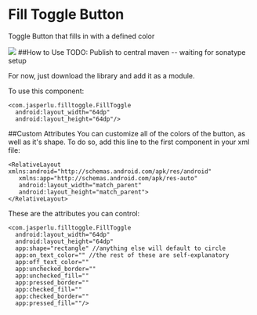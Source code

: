 # Fill Toggle Button
Toggle Button that fills in with a defined color

![](/src/main/res/drawable/demo_imgs.png)
##How to Use
TODO: Publish to central maven -- waiting for sonatype setup

For now, just download the library and add it as a module. 

To use this component:

    <com.jasperlu.filltoggle.FillToggle
      android:layout_width="64dp"
      android:layout_height="64dp"/>

##Custom Attributes
You can customize all of the colors of the button, as well as it's shape. To do so, add this line to the first component in your xml file:

    <RelativeLayout xmlns:android="http://schemas.android.com/apk/res/android"
       xmlns:app="http://schemas.android.com/apk/res-auto"
       android:layout_width="match_parent"
       android:layout_height="match_parent">
    </RelativeLayout>
  
These are the attributes you can control: 

    <com.jasperlu.filltoggle.FillToggle
      android:layout_width="64dp"
      android:layout_height="64dp"
      app:shape="rectangle" //anything else will default to circle
      app:on_text_color="" //the rest of these are self-explanatory
      app:off_text_color=""
      app:unchecked_border=""
      app:unchecked_fill=""
      app:pressed_border=""
      app:checked_fill=""
      app:checked_border=""
      app:pressed_fill=""/>
